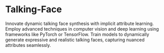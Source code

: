 # Talking-Face
Innovate dynamic talking face synthesis with implicit attribute learning. Employ advanced techniques in computer vision and deep learning using frameworks like PyTorch or TensorFlow. Train models to dynamically generate expressive and realistic talking faces, capturing nuanced attributes seamlessly.

